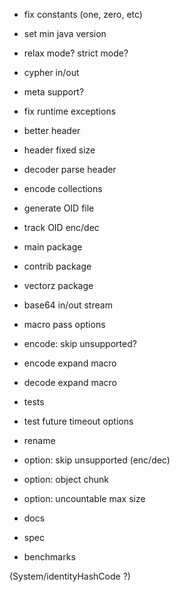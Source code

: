 
- fix constants (one, zero, etc)
- set min java version
- relax mode? strict mode?
- cypher in/out
- meta support?
- fix runtime exceptions
- better header
- header fixed size
- decoder parse header
- encode collections
- generate OID file
- track OID enc/dec
- main package
- contrib package
- vectorz package
- base64 in/out stream
- macro pass options
- encode: skip unsupported?
- encode expand macro
- decode expand macro
- tests
- test future timeout options
- rename
- option: skip unsupported (enc/dec)
- option: object chunk
- option: uncountable max size

- docs
- spec
- benchmarks

(System/identityHashCode ?)

